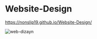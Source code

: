 # Website-Design

https://nonslip19.github.io/Website-Design/

![web-dizayn](https://user-images.githubusercontent.com/88439875/151608288-1a91faeb-a068-468e-b226-b2bb773282f4.gif)
